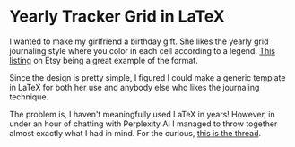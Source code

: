 # Yearly Tracker Grid in LaTeX
I wanted to make my girlfriend a birthday gift. She likes the yearly grid journaling style where you color in each cell according to a legend. [This listing](https://www.etsy.com/listing/1587888220/yearly-trackers-bundle-printable-journal) on Etsy being a great example of the format.

Since the design is pretty simple, I figured I could make a generic template in LaTeX for both her use and anybody else who likes the journaling technique.

The problem is, I haven't meaningfully used LaTeX in years! However, in under an hour of chatting with Perplexity AI I managed to throw together almost exactly what I had in mind. For the curious, [this is the thread](https://www.perplexity.ai/search/latex-sudoku-how-to-draw-grid-arNgsLq7TCG2hIh4NO.6KQ).
